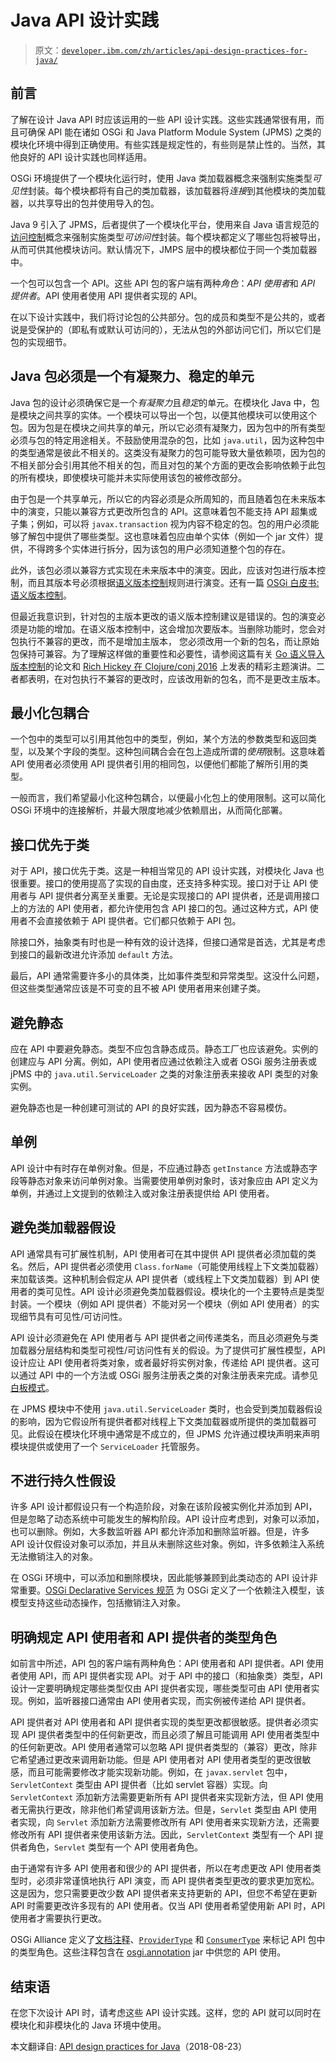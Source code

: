 # Java API 设计实践

> 原文：[`developer.ibm.com/zh/articles/api-design-practices-for-java/`](https://developer.ibm.com/zh/articles/api-design-practices-for-java/)

## 前言

了解在设计 Java API 时应该运用的一些 API 设计实践。这些实践通常很有用，而且可确保 API 能在诸如 OSGi 和 Java Platform Module System (JPMS) 之类的模块化环境中得到正确使用。有些实践是规定性的，有些则是禁止性的。当然，其他良好的 API 设计实践也同样适用。

OSGi 环境提供了一个模块化运行时，使用 Java 类加载器概念来强制实施类型*可见性*封装。每个模块都将有自己的类加载器，该加载器将*连接*到其他模块的类加载器，以共享导出的包并使用导入的包。

Java 9 引入了 JPMS，后者提供了一个模块化平台，使用来自 Java 语言规范的[访问控制](https://docs.oracle.com/javase/specs/jls/se9/html/jls-6.html#jls-6.6)概念来强制实施类型*可访问性*封装。每个模块都定义了哪些包将被导出，从而可供其他模块访问。默认情况下，JMPS 层中的模块都位于同一个类加载器中。

一个包可以包含一个 API。这些 API 包的客户端有两种*角色*：*API 使用者*和 *API 提供者*。API 使用者使用 API 提供者实现的 API。

在以下设计实践中，我们将讨论包的公共部分。包的成员和类型不是公共的，或者说是受保护的（即私有或默认可访问的），无法从包的外部访问它们，所以它们是包的实现细节。

## Java 包必须是一个有凝聚力、稳定的单元

Java 包的设计必须确保它是一个*有凝聚力*且*稳定*的单元。在模块化 Java 中，包是模块之间共享的实体。一个模块可以导出一个包，以便其他模块可以使用这个包。因为包是在模块之间共享的单元，所以它必须有凝聚力，因为包中的所有类型必须与包的特定用途相关。不鼓励使用混杂的包，比如 `java.util`，因为这种包中的类型通常是彼此不相关的。这类没有凝聚力的包可能导致大量依赖项，因为包的不相关部分会引用其他不相关的包，而且对包的某个方面的更改会影响依赖于此包的所有模块，即使模块可能并未实际使用该包的被修改部分。

由于包是一个共享单元，所以它的内容必须是众所周知的，而且随着包在未来版本中的演变，只能以兼容方式更改所包含的 API。这意味着包不能支持 API 超集或子集；例如，可以将 `javax.transaction` 视为内容不稳定的包。包的用户必须能够了解包中提供了哪些类型。这也意味着包应由单个实体（例如一个 jar 文件）提供，不得跨多个实体进行拆分，因为该包的用户必须知道整个包的存在。

此外，该包必须以兼容方式实现在未来版本中的演变。因此，应该对包进行版本控制，而且其版本号必须根据[语义版本控制](https://semver.org/)规则进行演变。还有一篇 [OSGi 白皮书: 语义版本控制](https://www.osgi.org/wiki/uploads/Links/SemanticVersioning.pdf)。

但最近我意识到，针对包的主版本更改的语义版本控制建议是错误的。包的演变必须是功能的增加。在语义版本控制中，这会增加次要版本。当删除功能时，您会对包执行不兼容的更改，而不是增加主版本， 您必须改用一个新的包名，而让原始包保持可兼容。为了理解这样做的重要性和必要性，请参阅这篇有关 [Go 语义导入版本控制](https://research.swtch.com/vgo-import)的论文和 [Rich Hickey 在 Clojure/conj 2016](https://www.youtube.com/watch?v=oyLBGkS5ICk) 上发表的精彩主题演讲。二者都表明，在对包执行不兼容的更改时，应该改用新的包名，而不是更改主版本。

## 最小化包耦合

一个包中的类型可以引用其他包中的类型，例如，某个方法的参数类型和返回类型，以及某个字段的类型。这种包间耦合会在包上造成所谓的*使用*限制。这意味着 API 使用者必须使用 API 提供者引用的相同包，以便他们都能了解所引用的类型。

一般而言，我们希望最小化这种包耦合，以便最小化包上的使用限制。这可以简化 OSGi 环境中的连接解析，并最大限度地减少依赖扇出，从而简化部署。

## 接口优先于类

对于 API，接口优先于类。这是一种相当常见的 API 设计实践，对模块化 Java 也很重要。接口的使用提高了实现的自由度，还支持多种实现。接口对于让 API 使用者与 API 提供者分离至关重要。无论是实现接口的 API 提供者，还是调用接口上的方法的 API 使用者，都允许使用包含 API 接口的包。通过这种方式，API 使用者不会直接依赖于 API 提供者。它们都只依赖于 API 包。

除接口外，抽象类有时也是一种有效的设计选择，但接口通常是首选，尤其是考虑到接口的最新改进允许添加 `default` 方法。

最后，API 通常需要许多小的具体类，比如事件类型和异常类型。这没什么问题，但这些类型通常应该是不可变的且不被 API 使用者用来创建子类。

## 避免静态

应在 API 中要避免静态。类型不应包含静态成员。静态工厂也应该避免。实例的创建应与 API 分离。例如，API 使用者应通过依赖注入或者 OSGi 服务注册表或 jPMS 中的 `java.util.ServiceLoader` 之类的对象注册表来接收 API 类型的对象实例。

避免静态也是一种创建可测试的 API 的良好实践，因为静态不容易模仿。

## 单例

API 设计中有时存在单例对象。但是，不应通过静态 `getInstance` 方法或静态字段等静态对象来访问单例对象。当需要使用单例对象时，该对象应由 API 定义为单例，并通过上文提到的依赖注入或对象注册表提供给 API 使用者。

## 避免类加载器假设

API 通常具有可扩展性机制，API 使用者可在其中提供 API 提供者必须加载的类名。然后，API 提供者必须使用 `Class.forName`（可能使用线程上下文类加载器）来加载该类。这种机制会假定从 API 提供者（或线程上下文类加载器）到 API 使用者的类可见性。API 设计必须避免类加载器假设。模块化的一个主要特点是类型封装。一个模块（例如 API 提供者）不能对另一个模块（例如 API 使用者）的实现细节具有可见性/可访问性。

API 设计必须避免在 API 使用者与 API 提供者之间传递类名，而且必须避免与类加载器分层结构和类型可视性/可访问性有关的假设。为了提供可扩展性模型，API 设计应让 API 使用者将类对象，或者最好将实例对象，传递给 API 提供者。这可以通过 API 中的一个方法或 OSGi 服务注册表之类的对象注册表来完成。请参见[白板模式](https://www.osgi.org/wiki/uploads/Links/whiteboard.pdf)。

在 JPMS 模块中不使用 `java.util.ServiceLoader` 类时，也会受到类加载器假设的影响，因为它假设所有提供者都对线程上下文类加载器或所提供的类加载器可见。此假设在模块化环境中通常是不成立的，但 JPMS 允许通过模块声明来声明模块提供或使用了一个 `ServiceLoader` 托管服务。

## 不进行持久性假设

许多 API 设计都假设只有一个构造阶段，对象在该阶段被实例化并添加到 API，但是忽略了动态系统中可能发生的解构阶段。API 设计应考虑到，对象可以添加，也可以删除。例如，大多数监听器 API 都允许添加和删除监听器。但是，许多 API 设计仅假设对象可以添加，并且从未删除这些对象。例如，许多依赖注入系统无法撤销注入的对象。

在 OSGi 环境中，可以添加和删除模块，因此能够兼顾到此类动态的 API 设计非常重要。[OSGi Declarative Services 规范](https://osgi.org/specification/osgi.cmpn/7.0.0/service.component.html) 为 OSGi 定义了一个依赖注入模型，该模型支持这些动态操作，包括撤销注入对象。

## 明确规定 API 使用者和 API 提供者的类型角色

如前言中所述，API 包的客户端有两种角色：API 使用者和 API 提供者。API 使用者使用 API，而 API 提供者实现 API。对于 API 中的接口（和抽象类）类型，API 设计一定要明确规定哪些类型仅由 API 提供者实现，哪些类型可由 API 使用者实现。例如，监听器接口通常由 API 使用者实现，而实例被传递给 API 提供者。

API 提供者对 API 使用者和 API 提供者实现的类型更改都很敏感。提供者必须实现 API 提供者类型中的任何新更改，而且必须了解且可能调用 API 使用者类型中的任何新更改。API 使用者通常可以忽略 API 提供者类型的（兼容）更改，除非它希望通过更改来调用新功能。但是 API 使用者对 API 使用者类型的更改很敏感，而且可能需要修改才能实现新功能。例如，在 `javax.servlet` 包中，`ServletContext` 类型由 API 提供者（比如 servlet 容器）实现。向 `ServletContext` 添加新方法需要更新所有 API 提供者来实现新方法，但 API 使用者无需执行更改，除非他们希望调用该新方法。但是，`Servlet` 类型由 API 使用者实现，向 `Servlet` 添加新方法需要修改所有 API 使用者来实现新方法，还需要修改所有 API 提供者来使用该新方法。因此，`ServletContext` 类型有一个 API 提供者角色，`Servlet` 类型有一个 API 使用者角色。

由于通常有许多 API 使用者和很少的 API 提供者，所以在考虑更改 API 使用者类型时，必须非常谨慎地执行 API 演变，而 API 提供者类型更改的要求更加宽松。这是因为，您只需要更改少数 API 提供者来支持更新的 API，但您不希望在更新 API 时需要更改许多现有的 API 使用者。仅当 API 使用者希望使用新 API 时，API 使用者才需要执行更改。

OSGi Alliance 定义了[文档注释](https://osgi.org/specification/osgi.core/7.0.0/framework.module.html#framework.module-semantic.versioning.type.roles)、[`ProviderType`](https://osgi.org/specification/osgi.core/7.0.0/framework.api.html#org.osgi.annotation.versioning.ProviderType) 和 [`ConsumerType`](https://osgi.org/specification/osgi.core/7.0.0/framework.api.html#org.osgi.annotation.versioning.ConsumerType) 来标记 API 包中的类型角色。这些注释包含在 [osgi.annotation](http://search.maven.org/#artifactdetails%7Corg.osgi%7Cosgi.annotation%7C7.0.0%7Cjar) jar 中供您的 API 使用。

## 结束语

在您下次设计 API 时，请考虑这些 API 设计实践。这样，您的 API 就可以同时在模块化和非模块化的 Java 环境中使用。

本文翻译自: [API design practices for Java](https://developer.ibm.com/articles/api-design-practices-for-java/)（2018-08-23）